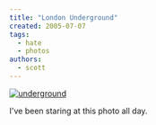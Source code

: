 ```yaml
---
title: "London Underground"
created: 2005-07-07
tags:
  - hate
  - photos
authors:
  - scott
---
```


[![underground](/images/24300174_77e75dc420_m.jpg)](http://www.flickr.com/photos/antarcticlemur/24300174/ "underground")

I've been staring at this photo all day.
